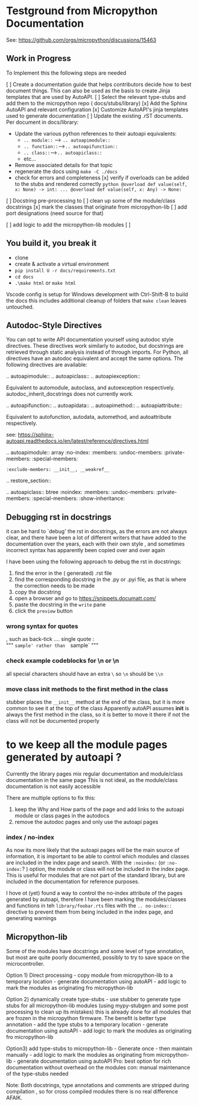 # Testground from Micropython Documentation

See: https://github.com/orgs/micropython/discussions/15463
## Work in Progress

To Implement this the following steps are needed 

 [ ] Create a documentation guide that helps contributors decide how to best document things. This can also be used as the basis to create Jinja templates that are used by AutoAPI.
 [ ] Select the relevant type-stubs and add them to the micropython repo 
  ( docs/stubs/library)
 [x] Add the Sphinx AutoAPI and relevant configuration 
 [x] Customize AutoAPI's jinja templates used to generate documentation 
 [ ] Update the existing .rST documents.
  Per document in docs/library:
  - Update the various python references to their autoapi equivalents:
    - `.. module::` --> `.. autoapimodule::`
    - `.. function::`-->`.. autoapifunction::`
    - `.. class::`-->`.. autoapiclass::`
    - etc...
  - Remove associated details for that topic 
  - regenerate the docs using `make -C ./docs`
  - check for errors and completeness
  [x] verify if overloads can be added to the stubs and rendered correctly
        ```python
            @overload
            def value(self, x: None) -> int: ...
            @overload
            def value(self, x: Any) -> None:
        ```


 [ ] Docstring pre-processing to 
    [ ] clean up some of the module/class docstrings
    [x] mark the classes that originate from micropython-lib
    [ ] add port designations (need source for that)

 [ ] add logic to add the micropython-lib modules 
 [ ] 

## You build it, you break it

- clone 
- create & activate a virtual environment
- `pip install U -r docs/requirements.txt`
- `cd docs`
- `.\make html`  or `make html`

Vscode config is setup for Windows development with Ctrl-Shift-B to build the docs
this includes additional cleanup of folders that `make clean` leaves untouched.



## Autodoc-Style Directives

You can opt to write API documentation yourself using autodoc style directives. These directives work similarly to autodoc, but docstrings are retrieved through static analysis instead of through imports.
For Python, all directives have an autodoc equivalent and accept the same options. The following directives are available:

.. autoapimodule::
.. autoapiclass::
.. autoapiexception::

Equivalent to automodule, autoclass, and autoexception respectively. autodoc_inherit_docstrings does not currently work.

.. autoapifunction::
.. autoapidata::
.. autoapimethod::
.. autoapiattribute::

Equivalent to autofunction, autodata, automethod, and autoattribute respectively.

see: https://sphinx-autoapi.readthedocs.io/en/latest/reference/directives.html


.. autoapimodule:: array
    :no-index:
    :members:
    :undoc-members:
    :private-members: 
    :special-members:



    :exclude-members: __init__, __weakref__

.. restore_section::


   .. autoapiclass:: btree
        :noindex:
        :members:
        :undoc-members:
        :private-members: 
        :special-members:
        :show-inheritance:

## Debugging rst in docstrings

it can be hard to `debug' the rst in docstrings, as the errors are not always clear, and there have been a lot of different writers that have added to the documentation over the years,
each with their own style , and sometimes incorrect syntax has apparently been copied over and over again

 I have been using the following approach to debug the rst in docstrings:
 1. find the error in the ( generated) .rst file
 2. find the corresponding docstring in the .py or .pyi file, as that is where the correction needs to be made
 3. copy the docstring 
 4. open a browser and go to https://snippets.documatt.com/
 5. paste the docstring in the `write` pane
 6. click the `preview` button

### wrong syntax for quotes

, such as back-tick .... single quote :  
"""
`sample'
rather than 
`sample`
"""
### check example codeblocks for \n or \n 

all special characters should have an extra `\` so `\n` should be `\\n`


### move class __init__ methods to the first method in the class
stubber places the `__init__` method at the end of the class, but it is more common to see it at the top of the class
Apparently autoAPI assumes __init__ is always the first method in the class, so it is better to move it there
if not the class will not be documented properly




# to we keep all the module pages generated by autoapi ?
Currently the library pages mix regular documentation and module/class documentation in the same page 
This is not ideal, as the module/class documentation is not easily accessible

There are multiple options to fix this:
1) keep the Why and How parts of the page and add links to the autoapi module or class pages in the autodocs
2) remove the autodoc pages and only use the autoapi pages


### index / no-index
As now its more likely that the autoapi pages will be the main source of information, it is important to be able to control which modules and classes are included in the index page and search.
With the `:noindex:` (or `:no-index:`? ) option, the module or class will not be included in the index page. This is useful for modules that are not part of the standard library, but are included in the documentation for reference purposes.

I hove ot (yet) found a way to control the no-index attribute of the pages generated by autoapi, 
therefore I have been marking the modules/classes and functions in teh `library/foobar.rts` files with the `.. no-index::` directive to prevent them from being included in the index page, and generating warnings 



## Micropython-lib 

Some of the modules have docstrings and some level of type annotation, but most are quite poorly documented, possibly to try to save space on the microcontroller.


Option 1) Direct processing 
    - copy module from micropython-lib to a temporary location
    - generate documentation using autoAPI 
    - add logic to mark the modules as originating fro micropython-lib 

Option 2) dynamically create type-stubs 
    - use stubber to generate type stubs for all micropython-lib modules (using mypy-stubgen and some post processing to clean up its mistakes) 
      this is already done for all modules that are frozen in the micropython firmware.
      The benefit is better type annotation
    - add the type stubs to a temporary location
    - generate documentation using autoAPI 
    - add logic to mark the modules as originating fro micropython-lib 

Option3) add type-stubs to micropython-lib
    - Generate once - then maintain manually
    - add logic to mark the modules as originating from micropython-lib 
    - generate documentation using autoAPI
    Pro: best option for rich documentation without overhead on the modules 
    con: manual maintenance of the type-stubs needed 


Note: 
  Both docstrings, type annotations and comments are stripped during compilation , so for cross compiled modules there is no real difference AFAIK.






